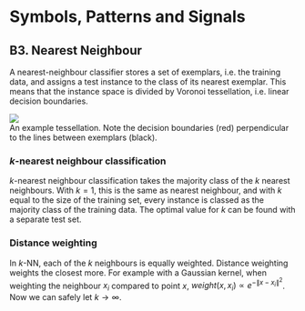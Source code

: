# Symbols, Patterns and Signals

## B3. Nearest Neighbour

A nearest-neighbour classifier stores a set of exemplars, i.e. the training data, and assigns a test instance to the class of its nearest exemplar. This means that the instance space is divided by Voronoi tessellation, i.e. linear decision boundaries.

![](https://upload.wikimedia.org/wikipedia/commons/c/cb/Delaunay_Voronoi.png)  
An example tessellation. Note the decision boundaries (red) perpendicular to the lines between exemplars (black).

### $k$-nearest neighbour classification

$k$-nearest neighbour classification takes the majority class of the $k$ nearest neighbours. With $k=1$, this is the same as nearest neighbour, and with $k$ equal to the size of the training set, every instance is classed as the majority class of the training data. The optimal value for $k$ can be found with a separate test set.

### Distance weighting

In $k$-NN, each of the $k$ neighbours is equally weighted. Distance weighting weights the closest more. For example with a Gaussian kernel, when weighting the neighbour $x_i$ compared to point $x$, $weight(x,x_i) \propto e^{-\left\|x - x_i\right\|^2}$. Now we can safely let $k \to \infty$.